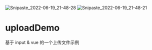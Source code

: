 ![Snipaste_2022-06-19_21-48-28](https://user-images.githubusercontent.com/90769279/174484340-3da4c4e4-201d-4467-b4fe-953e7ee89720.png)
![Snipaste_2022-06-19_21-48-21](https://user-images.githubusercontent.com/90769279/174484339-df91d659-ea16-45f3-9ee9-6c100d4eea7a.png)
# uploadDemo
基于 input &amp; vue 的一个上传文件示例
